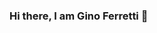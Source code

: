 ### Hi there, I am Gino Ferretti 👋

<!--
**ginoferretti/ginoferretti** is a ✨ _special_ ✨ repository because its `README.md` (this file) appears on your GitHub profile.


- 🔭 I’m currently working on becoming a data scientist
- 🌱 I’m currently learning anything I like
- 📫 How to reach me: https://www.linkedin.com/in/ginoferretti/
- ⚡ Fun fact: You can call me BROgrammer
